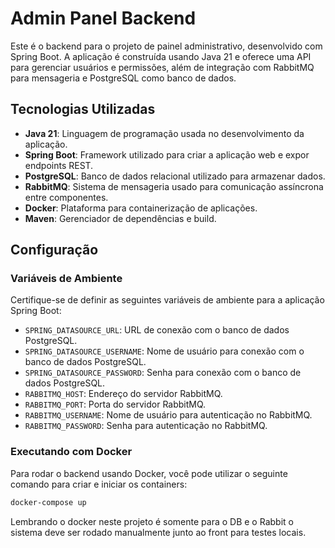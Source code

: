 # Admin Panel Backend

Este é o backend para o projeto de painel administrativo, desenvolvido com Spring Boot. A aplicação é construída usando Java 21 e oferece uma API para gerenciar usuários e permissões, além de integração com RabbitMQ para mensageria e PostgreSQL como banco de dados.

## Tecnologias Utilizadas

- **Java 21**: Linguagem de programação usada no desenvolvimento da aplicação.
- **Spring Boot**: Framework utilizado para criar a aplicação web e expor endpoints REST.
- **PostgreSQL**: Banco de dados relacional utilizado para armazenar dados.
- **RabbitMQ**: Sistema de mensageria usado para comunicação assíncrona entre componentes.
- **Docker**: Plataforma para containerização de aplicações.
- **Maven**: Gerenciador de dependências e build.

## Configuração

### Variáveis de Ambiente

Certifique-se de definir as seguintes variáveis de ambiente para a aplicação Spring Boot:

- `SPRING_DATASOURCE_URL`: URL de conexão com o banco de dados PostgreSQL.
- `SPRING_DATASOURCE_USERNAME`: Nome de usuário para conexão com o banco de dados PostgreSQL.
- `SPRING_DATASOURCE_PASSWORD`: Senha para conexão com o banco de dados PostgreSQL.
- `RABBITMQ_HOST`: Endereço do servidor RabbitMQ.
- `RABBITMQ_PORT`: Porta do servidor RabbitMQ.
- `RABBITMQ_USERNAME`: Nome de usuário para autenticação no RabbitMQ.
- `RABBITMQ_PASSWORD`: Senha para autenticação no RabbitMQ.

### Executando com Docker

Para rodar o backend usando Docker, você pode utilizar o seguinte comando para criar e iniciar os containers:
```bash
docker-compose up
```
Lembrando o docker neste projeto é somente para o DB e o Rabbit o sistema deve ser rodado manualmente
junto ao front para testes locais.

